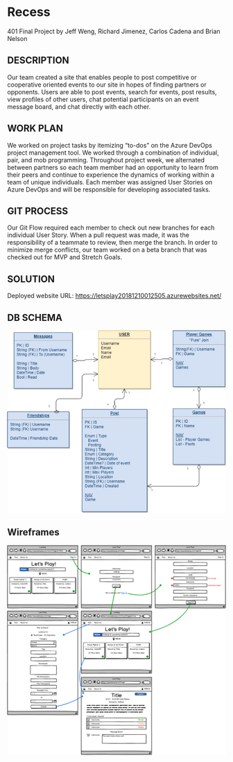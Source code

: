 # Recess

401 Final Project by Jeff Weng, Richard Jimenez, Carlos Cadena and Brian Nelson

## DESCRIPTION

Our team created a site that enables people to post competitive or cooperative oriented events to our site in hopes of finding partners or opponents.  Users are able to post events, search for events, post results, view profiles of other users, chat potential participants on an event message board, and chat directly with each other.

## WORK PLAN

We worked on project tasks by itemizing “to-dos” on the Azure DevOps project management tool. We worked through a combination of individual, pair, and mob programming. Throughout project week, we alternated between partners so each team member had an opportunity to learn from their peers and continue to experience the dynamics of working within a team of unique individuals. Each member was assigned User Stories on Azure DevOps and will be responsible for developing associated tasks.   

## GIT PROCESS

Our Git Flow required each member to check out new branches for each individual User Story.
When a pull request was made, it was the responsibility of a teammate to review, then merge the branch. 
In order to minimize merge conflicts, our team worked on a beta branch that was checked out for MVP and Stretch Goals.

## SOLUTION

Deployed website URL: https://letsplay20181210012505.azurewebsites.net/

## DB SCHEMA

![Schema](https://github.com/chillbnel/Recess/blob/master/DBSchemaRev1.jpg)

## Wireframes

![Schema](https://github.com/chillbnel/Recess/blob/master/letsplayWF.png)
